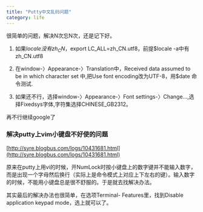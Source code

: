 ```yaml
---
title: "Putty中文乱码问题"
category: life
---
```


很简单的问题，解决N次忘N次，还是记下好。

1. 如果$locale没有zh_CN，$export LC_ALL=zh_CN.utf8，前提$locale -a中有zh_CN.utf8

2. 在window-〉Appearance-〉Translation中，Received data assumed to be in which character set 中,把Use font encoding改为UTF-8，用$date 命令测试.

3. 如果还不行，选择window-〉Appearance-〉Font settings-〉Change…,选择Fixedsys字体,字符集选择CHINESE_GB2312。

再不行继续google了


### 解决putty上vim小键盘不好使的问题 ###

[http://syre.blogbus.com/logs/10431681.html](http://syre.blogbus.com/logs/10431681.html) 

原来在putty上用vi的时候，开NumLock时按小键盘上的数字键并不能输入数字，而是出现一个字母然后换行（实际上是命令模式上对应上下左右的键）。输入数字的时候，不能用小键盘总是很不舒服的。于是就去找解决办法。


其实最后的解决办法也很简单，在选项Terminal- Features里，找到Disable application keypad mode，选上就可以了。
